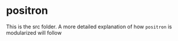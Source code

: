# positron

This is the src folder. A more detailed explanation of how `positron` is modularized will follow 